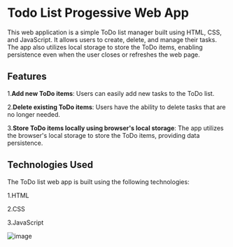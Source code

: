 # Todo List Progessive Web App

This web application is a simple ToDo list manager built using HTML, CSS, and JavaScript. It allows users to create, delete, and manage their tasks. The app also utilizes local storage to store the ToDo items, enabling persistence even when the user closes or refreshes the web page.

## Features
1.**Add new ToDo items**: Users can easily add new tasks to the ToDo list.

2.**Delete existing ToDo items**: Users have the ability to delete tasks that are no longer needed.

3.**Store ToDo items locally using browser's local storage**: The app utilizes the browser's local storage to store the ToDo items, providing data persistence.

## Technologies Used

The ToDo list web app is built using the following technologies:

1.HTML

2.CSS

3.JavaScript



![image](https://user-images.githubusercontent.com/95611764/150670672-adcfc717-f530-4db3-a1f3-63b74451ac93.png)

